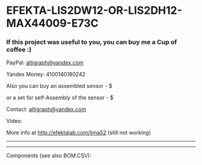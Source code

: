 # EFEKTA-LIS2DW12-OR-LIS2DH12-MAX44009-E73C

### If this project was useful to you, you can buy me a Cup of coffee :)

PayPal: altigraph@yandex.com

Yandex Money: 4100140180242

Also you can buy an assembled sensor - $

or a set for self-Assembly of the sensor - $

Contact: altigraph@yandex.com

Video: 

More info at http://efektalab.com/lima52 (still not working)

---

---

Components (see also BOM.CSV):


